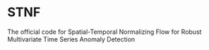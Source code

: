 # STNF
The official code for Spatial-Temporal Normalizing Flow for Robust Multivariate Time Series Anomaly Detection
